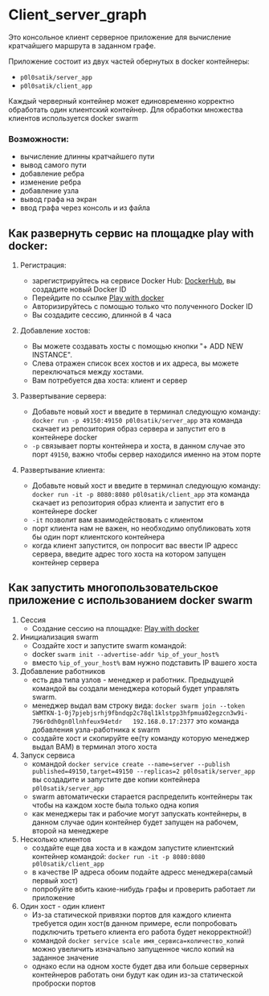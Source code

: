 # Client_server_graph

Это консольное клиент серверное приложение для вычисление кратчайшего маршрута в заданном графе.

Приложение состоит из двух частей обернутых в docker контейнеры:
- `p0l0satik/server_app`
- `p0l0satik/client_app`

Каждый черверный контейнер может единовременно корректно обработать один клиентский контейнер.
Для обработки множества клиентов используется docker swarm

### Возможности:
- вычисление длинны кратчайшего пути
- вывод самого пути
- добавление ребра
- изменение ребра
- добавление узла
- вывод графа на экран
- ввод графа через консоль и из файла

## Как развернуть сервис на площадке play with docker:
1. Регистрация:
    - зарегистрируйтесь на сервисе Docker Hub: [DockerHub](https://hub.docker.com), вы создадите новый Docker ID
    - Перейдите по ссылке [Play with docker](https://labs.play-with-docker.com)
    - Авторизируйтесь с помощью только что полученного Docker ID
    - Вы создадите сессию, длинной в 4 часa

2. Добавление хостов:
    - Вы можете создавать хосты с помощью кнопки "+ ADD NEW INSTANCE".
    - Слева отражен список всех хостов и их адреса, вы можете переключаться между хостами.
    - Вам потребуется два хоста: клиент и сервер

3. Развертывание сервера:  
    - Добавьте новый хост и введите в терминал следующую команду:  `docker run -p 49150:49150 p0l0satik/server_app`
    эта команда скачает из репозитория образ сервера и запустит его в контейнере docker
    - `-p` связывает порты контейнера и хоста, в данном случае это порт `49150`, важно чтобы сервер находился именно на этом порте

4. Развертывание клиента:
    - Добавьте новый хост и введите в терминал следующую команду: `docker run -it -p 8080:8080 p0l0satik/client_app` 
    эта команда скачает из репозитория образ клиента и запустит его в контейнере docker
    - `-it` позволит вам взаимодействовать с клиентом
    - порт клиента нам не важен, но необходимо опубликовать хотя бы один порт клиентского контейнера
    - когда клиент запустится, он попросит вас ввести IP адресс сервера, введите адрес того хоста на котором запущен 
    контейнер сервера

## Как запустить многопользовательское приложение с использованием docker swarm
1. Сессия
    - Создание сессию на площадке: [Play with docker](https://labs.play-with-docker.com)
2. Инициализация swarm
    - Создайте хост и запустите swarm командой:
    - docker `swarm init --advertise-addr %ip_of_your_host%`
    - вместо `%ip_of_your_host%` вам нужно подставить IP вашего хоста
3. Добавление работников
    - есть два типа узлов - менеджер и работник. Предыдущей командой вы создали менеджера который будет управлять swarm. 
    - менеджер выдал вам строку вида:
    `docker swarm join --token SWMTKN-1-0j7pjebjsrhj9fbndqp2c78ql1klstpp3hfpmua02egzcn3w9i-796r0dh0gn0llnhfeux94etdr   192.168.0.17:2377`
    это команда добавления узла-работника к swarm
    - создайте хост и скопируйте ее(ту команду которую менеджер выдал ВАМ) в терминал этого хоста
4. Запуск сервиса
    - командой `docker service create --name=server --publish published=49150,target=49150 --replicas=2 p0l0satik/server_app`
    вы создадите и запустите две копии контейнера `p0l0satik/server_app`
    - swarm автоматически старается распределить контейнеры так чтобы на каждом хосте была только одна копия
    - как менеджеры так и рабочие могут запускать контейнеры, в данном случае один контейнер будет запущен на рабочем, второй на менеджере
5. Несколько клиентов
    - создайте еще два хоста и в каждом запустите клиентский контейнер командой:
    `docker run -it -p 8080:8080 p0l0satik/client_app`
    - в качестве IP адреса обоим подайте адресс менеджера(самый первый хост)
    - попробуйте вбить какие-нибудь графы и проверить работает ли приложение
6. Один хост - один клиент
    - Из-за статической привязки портов для каждого клиента требуется один хост(в данном примере, если попробовать подключить третьего клиента его работа будет некорректной!)
    - командой `docker service scale имя_сервиса=количество_копий` можно увеличить изначально запущенное число копий на заданное значение
    - однако если на одном хосте будет два или больше серверных контейнеров работать они будут как один из-за статической проброски портов
    
 
